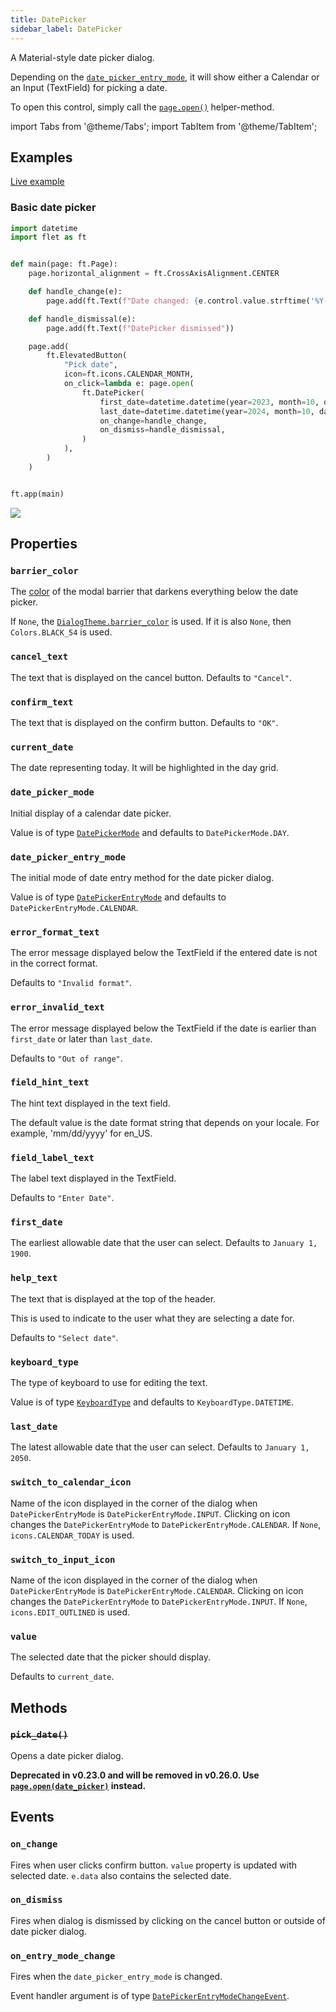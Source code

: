 ```yaml
---
title: DatePicker
sidebar_label: DatePicker
---
```


A Material-style date picker dialog.

Depending on the [`date_picker_entry_mode`](/docs/controls/datepicker#date_picker_entry_mode), it will show either a Calendar or an Input (TextField) for picking a date.

To open this control, simply call the [`page.open()`](/docs/controls/page#opencontrol) helper-method.

import Tabs from '@theme/Tabs';
import TabItem from '@theme/TabItem';

## Examples

[Live example](https://flet-controls-gallery.fly.dev/dialogs/datepicker)

### Basic date picker

<Tabs groupId="language">
  <TabItem value="python" label="Python" default>

```python
import datetime
import flet as ft


def main(page: ft.Page):
    page.horizontal_alignment = ft.CrossAxisAlignment.CENTER

    def handle_change(e):
        page.add(ft.Text(f"Date changed: {e.control.value.strftime('%Y-%m-%d')}"))

    def handle_dismissal(e):
        page.add(ft.Text(f"DatePicker dismissed"))

    page.add(
        ft.ElevatedButton(
            "Pick date",
            icon=ft.icons.CALENDAR_MONTH,
            on_click=lambda e: page.open(
                ft.DatePicker(
                    first_date=datetime.datetime(year=2023, month=10, day=1),
                    last_date=datetime.datetime(year=2024, month=10, day=1),
                    on_change=handle_change,
                    on_dismiss=handle_dismissal,
                )
            ),
        )
    )


ft.app(main)
```
  </TabItem>
</Tabs>

<img src="/img/docs/controls/datepicker/basic-datepicker.png" className="screenshot-50" />

## Properties

### `barrier_color`

The [color](/docs/reference/colors) of the modal barrier that darkens everything below the date picker.

If `None`, the [`DialogTheme.barrier_color`](/docs/reference/types/dialogtheme#barrier_color) is used. 
If it is also `None`, then `Colors.BLACK_54` is used.

### `cancel_text`

The text that is displayed on the cancel button. Defaults to `"Cancel"`.

### `confirm_text`

The text that is displayed on the confirm button. Defaults to `"OK"`.

### `current_date`

The date representing today. It will be highlighted in the day grid.

### `date_picker_mode`

Initial display of a calendar date picker.

Value is of type [`DatePickerMode`](/docs/reference/types/datepickermode) and defaults to `DatePickerMode.DAY`.

### `date_picker_entry_mode`

The initial mode of date entry method for the date picker dialog.

Value is of type [`DatePickerEntryMode`](/docs/reference/types/datepickerentrymode) and defaults
to `DatePickerEntryMode.CALENDAR`.

### `error_format_text`

The error message displayed below the TextField if the entered date is not in the correct format.

Defaults to `"Invalid format"`.

### `error_invalid_text`

The error message displayed below the TextField if the date is earlier than `first_date` or later than `last_date`.

Defaults to `"Out of range"`.

### `field_hint_text`

The hint text displayed in the text field.

The default value is the date format string that depends on your locale. For example, 'mm/dd/yyyy' for en_US.

### `field_label_text`

The label text displayed in the TextField.

Defaults to `"Enter Date"`.

### `first_date`

The earliest allowable date that the user can select. Defaults to `January 1, 1900`.

### `help_text`

The text that is displayed at the top of the header.

This is used to indicate to the user what they are selecting a date for.

Defaults to `"Select date"`.

### `keyboard_type`

The type of keyboard to use for editing the text.

Value is of type [`KeyboardType`](/docs/reference/types/keyboardtype) and defaults to `KeyboardType.DATETIME`.

### `last_date`

The latest allowable date that the user can select. Defaults to `January 1, 2050`.

### `switch_to_calendar_icon`

Name of the icon displayed in the corner of the dialog when `DatePickerEntryMode` is `DatePickerEntryMode.INPUT`.
Clicking on icon changes the `DatePickerEntryMode` to `DatePickerEntryMode.CALENDAR`. If `None`, `icons.CALENDAR_TODAY`
is used.

### `switch_to_input_icon`

Name of the icon displayed in the corner of the dialog when `DatePickerEntryMode` is `DatePickerEntryMode.CALENDAR`.
Clicking on icon changes the `DatePickerEntryMode` to `DatePickerEntryMode.INPUT`. If `None`, `icons.EDIT_OUTLINED` is
used.

### `value`

The selected date that the picker should display.

Defaults to `current_date`.

## Methods

### ~~`pick_date()`~~

Opens a date picker dialog.

**Deprecated in v0.23.0 and will be removed in v0.26.0. Use [`page.open(date_picker)`](/docs/controls/page#opencontrol)
instead.**

## Events

### `on_change`

Fires when user clicks confirm button. `value` property is updated with selected date. `e.data` also contains the selected date.

### `on_dismiss`

Fires when dialog is dismissed by clicking on the cancel button or outside of date picker dialog.

### `on_entry_mode_change`

Fires when the `date_picker_entry_mode` is changed.

Event handler argument is of
type [`DatePickerEntryModeChangeEvent`](/docs/reference/types/datepickerentrymodechangeevent).